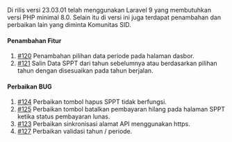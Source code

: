 Di rilis versi 23.03.01 telah menggunakan Laravel 9 yang membutuhkan versi PHP minimal 8.0. Selain itu di versi ini juga terdapat penambahan dan perbaikan lain yang diminta Komunitas SID.

#### Penambahan Fitur

1. [#120](https://github.com/OpenSID/wiki-pbb/issues/120) Penambahan pilihan data periode pada halaman dasbor.
2. [#121](https://github.com/OpenSID/wiki-pbb/issues/121) Salin Data SPPT dari tahun sebelumnya atau berdasarkan pilihan tahun dengan disesuaikan pada tahun berjalan.

#### Perbaikan BUG

1. [#124](https://github.com/OpenSID/wiki-pbb/issues/124) Perbaikan tombol hapus SPPT tidak berfungsi.
2. [#125](https://github.com/OpenSID/wiki-pbb/issues/125) Perbaikan tombol batalkan pembayaran hilang pada halaman SPPT ketika status pembayaran lunas.
3. [#123](https://github.com/OpenSID/wiki-pbb/issues/123) Perbaikan sinkronisasi alamat API menggunakan https.
4. [#127](https://github.com/OpenSID/wiki-pbb/issues/127) Perbaikan validasi tahun / periode.
